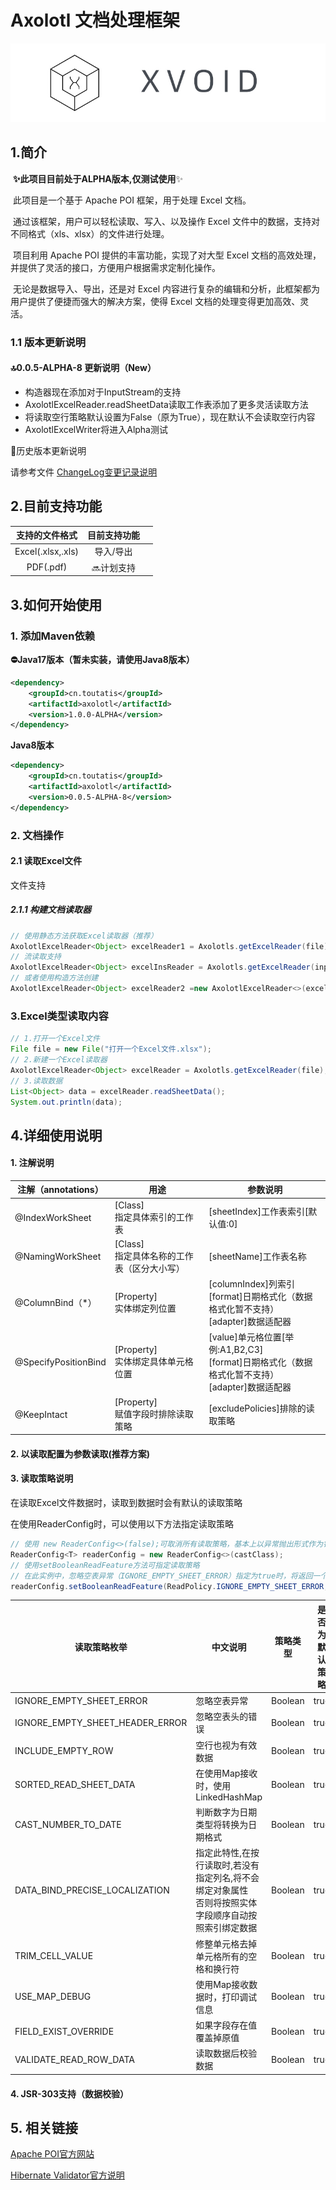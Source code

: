 # Axolotl 文档处理框架

![banner](docs.assets/banner.png)

## 1.简介

​	**✨此项目目前处于ALPHA版本,仅测试使用**✨

​	此项目是一个基于 Apache POI 框架，用于处理 Excel 文档。

​	通过该框架，用户可以轻松读取、写入、以及操作 Excel  文件中的数据，支持对不同格式（xls、xlsx）的文件进行处理。

​	项目利用 Apache POI 提供的丰富功能，实现了对大型 Excel  文档的高效处理，并提供了灵活的接口，方便用户根据需求定制化操作。

​	无论是数据导入、导出，还是对 Excel  内容进行复杂的编辑和分析，此框架都为用户提供了便捷而强大的解决方案，使得 Excel 文档的处理变得更加高效、灵活。

### 1.1 版本更新说明

#### 🔝0.0.5-ALPHA-8 更新说明（New）

- 构造器现在添加对于InputStream的支持
- AxolotlExcelReader.readSheetData读取工作表添加了更多灵活读取方法
- 将读取空行策略默认设置为False（原为True），现在默认不会读取空行内容
- AxolotlExcelWriter将进入Alpha测试

🧩历史版本更新说明

请参考文件 [ChangeLog变更记录说明](docs.assets/changelog/Index.md)

## 2.目前支持功能

|  支持的文件格式   | 目前支持功能 |      |
| :---------------: | :----------: | ---- |
| Excel(.xlsx,.xls) |  导入/导出   |      |
|     PDF(.pdf)     |  🔜计划支持   |      |

## 3.如何开始使用

### 1. 添加Maven依赖

**⛔Java17版本（暂未实装，请使用Java8版本）**

```xml
<dependency>
    <groupId>cn.toutatis</groupId>
    <artifactId>axolotl</artifactId>
    <version>1.0.0-ALPHA</version>
</dependency>
```

**Java8版本**

```xml
<dependency>
    <groupId>cn.toutatis</groupId>
    <artifactId>axolotl</artifactId>
    <version>0.0.5-ALPHA-8</version>
</dependency>
```

### 2. 文档操作

#### 2.1 读取Excel文件

文件支持

##### 2.1.1 构建文档读取器

```java
// 使用静态方法获取Excel读取器（推荐）
AxolotlExcelReader<Object> excelReader1 = Axolotls.getExcelReader(file);
// 流读取支持
AxolotlExcelReader<Object> excelInsReader = Axolotls.getExcelReader(inputStream);
// 或者使用构造方法创建
AxolotlExcelReader<Object> excelReader2 =new AxolotlExcelReader<>(excelFile);
```

### 3.Excel类型读取内容

```java
// 1.打开一个Excel文件
File file = new File("打开一个Excel文件.xlsx");
// 2.新建一个Excel读取器
AxolotlExcelReader<Object> excelReader = Axolotls.getExcelReader(file);
// 3.读取数据
List<Object> data = excelReader.readSheetData();
System.out.println(data);
```

## 4.详细使用说明

#### 1. 注解说明

| 注解（annotations）  | 用途                                            | 参数说明                                                     |
| -------------------- | ----------------------------------------------- | ------------------------------------------------------------ |
| @IndexWorkSheet      | [Class]<br />指定具体索引的工作表               | [sheetIndex]工作表索引[默认值:0]                             |
| @NamingWorkSheet     | [Class]<br />指定具体名称的工作表（区分大小写） | [sheetName]工作表名称                                        |
| @ColumnBind（*）     | [Property]<br />实体绑定列位置                  | [columnIndex]列索引<br />[format]日期格式化（数据格式化暂不支持）<br />[adapter]数据适配器 |
| @SpecifyPositionBind | [Property]<br />实体绑定具体单元格位置          | [value]单元格位置[举例:A1,B2,C3]<br />[format]日期格式化（数据格式化暂不支持）<br />[adapter]数据适配器 |
| @KeepIntact          | [Property]<br />赋值字段时排除读取策略          | [excludePolicies]排除的读取策略                              |

#### 2. 以读取配置为参数读取(推荐方案)



#### 3. 读取策略说明

在读取Excel文件数据时，读取到数据时会有默认的读取策略

在使用ReaderConfig时，可以使用以下方法指定读取策略

```java
// 使用 new ReaderConfig<>(false);可取消所有读取策略，基本上以异常抛出形式作为错误，默认为true，包含以下所有默认读取策略
ReaderConfig<T> readerConfig = new ReaderConfig<>(castClass);
// 使用setBooleanReadFeature方法可指定读取策略
// 在此实例中，忽略空表异常（IGNORE_EMPTY_SHEET_ERROR）指定为true时，将返回一个空的读取列表，在指定为false时将抛出空表异常
readerConfig.setBooleanReadFeature(ReadPolicy.IGNORE_EMPTY_SHEET_ERROR, false);
```

| 读取策略枚举                    | 中文说明                                                     | 策略类型 | 是否为默认策略 | 默认值 |
| ------------------------------- | ------------------------------------------------------------ | -------- | -------------- | ------ |
| IGNORE_EMPTY_SHEET_ERROR        | 忽略空表异常                                                 | Boolean  | true           | true   |
| IGNORE_EMPTY_SHEET_HEADER_ERROR | 忽略空表头的错误                                             | Boolean  | true           | true   |
| INCLUDE_EMPTY_ROW               | 空行也视为有效数据                                           | Boolean  | true           | false  |
| SORTED_READ_SHEET_DATA          | 在使用Map接收时，使用LinkedHashMap                           | Boolean  | true           | true   |
| CAST_NUMBER_TO_DATE             | 判断数字为日期类型将转换为日期格式                           | Boolean  | true           | true   |
| DATA_BIND_PRECISE_LOCALIZATION  | 指定此特性,在按行读取时,若没有指定列名,将不会绑定对象属性<br />否则将按照实体字段顺序自动按照索引绑定数据 | Boolean  | true           | true   |
| TRIM_CELL_VALUE                 | 修整单元格去掉单元格所有的空格和换行符                       | Boolean  | true           | true   |
| USE_MAP_DEBUG                   | 使用Map接收数据时，打印调试信息                              | Boolean  | true           | true   |
| FIELD_EXIST_OVERRIDE            | 如果字段存在值覆盖掉原值                                     | Boolean  | true           | true   |
| VALIDATE_READ_ROW_DATA          | 读取数据后校验数据                                           | Boolean  | true           | true   |

#### 4. JSR-303支持（数据校验）



## 5. 相关链接

[Apache POI官方网站](https://poi.apache.org/)

[Hibernate Validator官方说明](https://docs.jboss.org/hibernate/stable/validator/reference/en-US/html_single)
